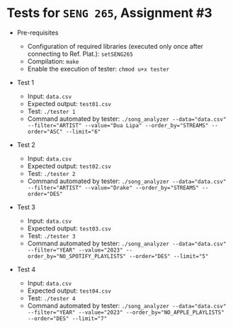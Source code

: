 # Tests for `SENG 265`, Assignment #3

* Pre-requisites
    * Configuration of required libraries (executed only once after connecting to Ref. Plat.): `setSENG265`
    * Compilation: `make`
    * Enable the execution of tester: `chmod u+x tester`

* Test 1
    * Input: `data.csv`
    * Expected output: `test01.csv`
    * Test: `./tester 1`
    * Command automated by tester: `./song_analyzer --data="data.csv" --filter="ARTIST" --value="Dua Lipa" --order_by="STREAMS" --order="ASC" --limit="6"`
    
* Test 2
    * Input: `data.csv`
    * Expected output: `test02.csv`
    * Test: `./tester 2`
    * Command automated by tester: `./song_analyzer --data="data.csv" --filter="ARTIST" --value="Drake" --order_by="STREAMS" --order="DES"`

* Test 3
    * Input: `data.csv`
    * Expected output: `test03.csv`
    * Test: `./tester 3`
    * Command automated by tester: `./song_analyzer --data="data.csv" --filter="YEAR" --value="2023" --order_by="NO_SPOTIFY_PLAYLISTS" --order="DES" --limit="5"`
    

* Test 4
    * Input: `data.csv`
    * Expected output: `test04.csv`
    * Test: `./tester 4`
    * Command automated by tester: `./song_analyzer --data="data.csv" --filter="YEAR" --value="2023" --order_by="NO_APPLE_PLAYLISTS" --order="DES" --limit="7"`

